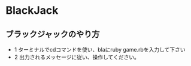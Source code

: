 # BlackJack

## ブラックジャックのやり方
-  1 ターミナルでcdコマンドを使い、blaにruby game.rbを入力して下さい
-  2 出力されるメッセージに従い、操作してください。
